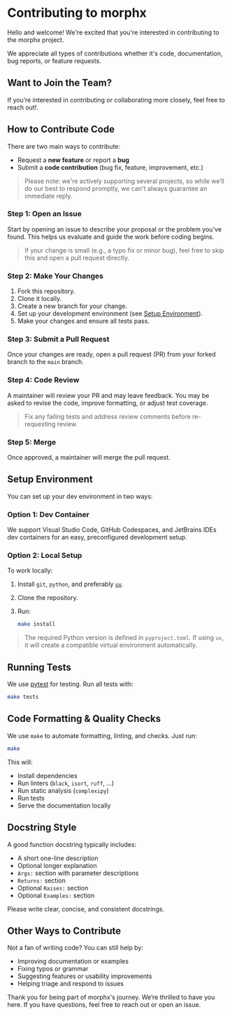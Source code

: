 # Contributing to morphx

Hello and welcome! We're excited that you're interested in contributing to the
morphx project.

We appreciate all types of contributions whether it's code, documentation, bug reports,
or feature requests.

## Want to Join the Team?

If you’re interested in contributing or collaborating more closely, feel free to reach
out!.

## How to Contribute Code

There are two main ways to contribute:

- Request a **new feature** or report a **bug**
- Submit a **code contribution** (bug fix, feature, improvement, etc.)

> Please note: we're actively supporting several projects, so while we’ll do our best to
> respond promptly, we can't always guarantee an immediate reply.

### Step 1: Open an Issue

Start by opening an issue to describe your proposal or the problem you've found. This
helps us evaluate and guide the work before coding begins.

> If your change is small (e.g., a typo fix or minor bug), feel free to skip this and
> open a pull request directly.

### Step 2: Make Your Changes

1. Fork this repository.
2. Clone it locally.
3. Create a new branch for your change.
4. Set up your development environment (see [Setup Environment](#setup-environment)).
5. Make your changes and ensure all tests pass.

### Step 3: Submit a Pull Request

Once your changes are ready, open a pull request (PR) from your forked branch to the
`main` branch.

### Step 4: Code Review

A maintainer will review your PR and may leave feedback. You may be asked to revise the
code, improve formatting, or adjust test coverage.

> Fix any failing tests and address review comments before re-requesting review.

### Step 5: Merge

Once approved, a maintainer will merge the pull request.

## Setup Environment

You can set up your dev environment in two ways:

### Option 1: Dev Container

We support Visual Studio Code, GitHub Codespaces, and JetBrains IDEs dev containers for
an easy, preconfigured development setup.

### Option 2: Local Setup

To work locally:

1. Install `git`, `python`, and preferably [`uv`](https://github.com/astral-sh/uv).
2. Clone the repository.
3. Run:

   ```bash
   make install
   ```

> The required Python version is defined in `pyproject.toml`. If using `uv`, it will
> create a compatible virtual environment automatically.

## Running Tests

We use [pytest](https://docs.pytest.org/) for testing. Run all tests with:

```bash
make tests
```

## Code Formatting & Quality Checks

We use `make` to automate formatting, linting, and checks. Just run:

```bash
make
```

This will:

- Install dependencies
- Run linters (`black`, `isort`, `ruff`, ...)
- Run static analysis (`complexipy`)
- Run tests
- Serve the documentation locally

## Docstring Style

A good function docstring typically includes:

- A short one-line description
- Optional longer explanation
- `Args:` section with parameter descriptions
- `Returns:` section
- Optional `Raises:` section
- Optional `Examples:` section

Please write clear, concise, and consistent docstrings.

## Other Ways to Contribute

Not a fan of writing code? You can still help by:

- Improving documentation or examples
- Fixing typos or grammar
- Suggesting features or usability improvements
- Helping triage and respond to issues

Thank you for being part of morphx's journey. We’re thrilled to have
you here. If you have questions, feel free to reach out or open an issue.
